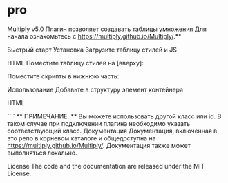 # pro
Multiply v5.0
Плагин позволяет создавать таблицы умножения Для начала ознакомьтесь с https://multiply.github.io/Multiply/.**

Быстрый старт
Установка
Загрузите таблицу стилей и JS

HTML
Поместите таблицу стилей на [вверху]:

<link rel="stylesheet" href="multiply.css" />
Поместите скрипты в нижнюю часть:

<script src="lodash.js"></script>
<script src="multiply.js"></script>
Использование
Добавьте в структуру элемент контейнера

HTML

`` ` ** ПРИМЕЧАНИЕ. ** Вы можете использовать другой класс или id. В таком случае при подключении плагина необходимо указать соответствующий класс.
Документация
Документация, включенная в это репо в корневом каталоге и общедоступна на https://multiply.github.io/Multiply/. Документация также может выполняться локально.

License
The code and the documentation are released under the MIT License.
